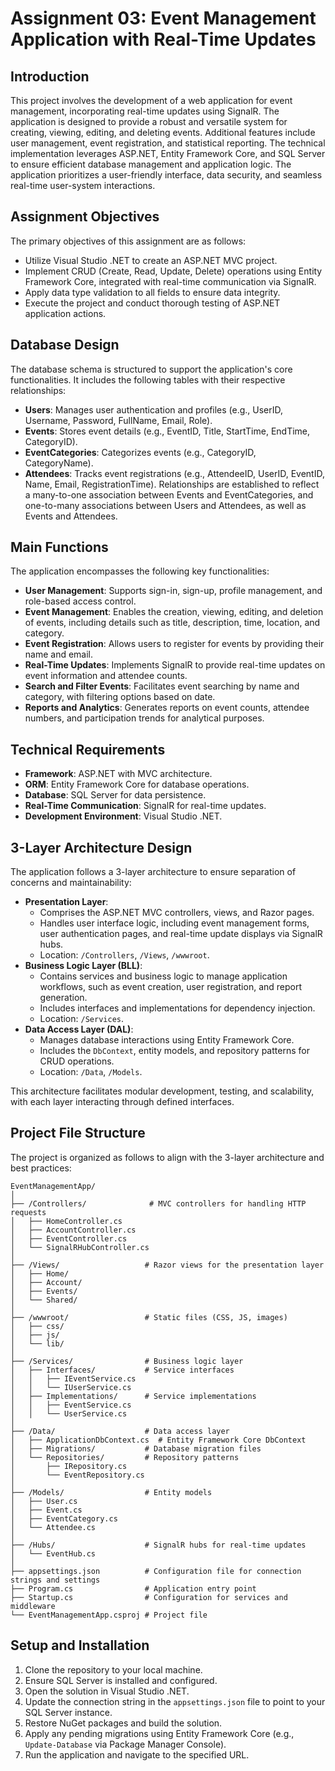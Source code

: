 
# Assignment 03: Event Management Application with Real-Time Updates

## Introduction
This project involves the development of a web application for event management, incorporating real-time updates using SignalR. The application is designed to provide a robust and versatile system for creating, viewing, editing, and deleting events. Additional features include user management, event registration, and statistical reporting. The technical implementation leverages ASP.NET, Entity Framework Core, and SQL Server to ensure efficient database management and application logic. The application prioritizes a user-friendly interface, data security, and seamless real-time user-system interactions.

## Assignment Objectives
The primary objectives of this assignment are as follows:
- Utilize Visual Studio .NET to create an ASP.NET MVC project.
- Implement CRUD (Create, Read, Update, Delete) operations using Entity Framework Core, integrated with real-time communication via SignalR.
- Apply data type validation to all fields to ensure data integrity.
- Execute the project and conduct thorough testing of ASP.NET application actions.

## Database Design
The database schema is structured to support the application's core functionalities. It includes the following tables with their respective relationships:
- **Users**: Manages user authentication and profiles (e.g., UserID, Username, Password, FullName, Email, Role).
- **Events**: Stores event details (e.g., EventID, Title, StartTime, EndTime, CategoryID).
- **EventCategories**: Categorizes events (e.g., CategoryID, CategoryName).
- **Attendees**: Tracks event registrations (e.g., AttendeeID, UserID, EventID, Name, Email, RegistrationTime).
Relationships are established to reflect a many-to-one association between Events and EventCategories, and one-to-many associations between Users and Attendees, as well as Events and Attendees.

## Main Functions
The application encompasses the following key functionalities:
- **User Management**: Supports sign-in, sign-up, profile management, and role-based access control.
- **Event Management**: Enables the creation, viewing, editing, and deletion of events, including details such as title, description, time, location, and category.
- **Event Registration**: Allows users to register for events by providing their name and email.
- **Real-Time Updates**: Implements SignalR to provide real-time updates on event information and attendee counts.
- **Search and Filter Events**: Facilitates event searching by name and category, with filtering options based on date.
- **Reports and Analytics**: Generates reports on event counts, attendee numbers, and participation trends for analytical purposes.

## Technical Requirements
- **Framework**: ASP.NET with MVC architecture.
- **ORM**: Entity Framework Core for database operations.
- **Database**: SQL Server for data persistence.
- **Real-Time Communication**: SignalR for real-time updates.
- **Development Environment**: Visual Studio .NET.

## 3-Layer Architecture Design
The application follows a 3-layer architecture to ensure separation of concerns and maintainability:
- **Presentation Layer**: 
  - Comprises the ASP.NET MVC controllers, views, and Razor pages.
  - Handles user interface logic, including event management forms, user authentication pages, and real-time update displays via SignalR hubs.
  - Location: `/Controllers`, `/Views`, `/wwwroot`.
- **Business Logic Layer (BLL)**:
  - Contains services and business logic to manage application workflows, such as event creation, user registration, and report generation.
  - Includes interfaces and implementations for dependency injection.
  - Location: `/Services`.
- **Data Access Layer (DAL)**:
  - Manages database interactions using Entity Framework Core.
  - Includes the `DbContext`, entity models, and repository patterns for CRUD operations.
  - Location: `/Data`, `/Models`.

This architecture facilitates modular development, testing, and scalability, with each layer interacting through defined interfaces.

## Project File Structure
The project is organized as follows to align with the 3-layer architecture and best practices:
```
EventManagementApp/
│
├── /Controllers/              # MVC controllers for handling HTTP requests
│   ├── HomeController.cs
│   ├── AccountController.cs
│   ├── EventController.cs
│   └── SignalRHubController.cs
│
├── /Views/                   # Razor views for the presentation layer
│   ├── Home/
│   ├── Account/
│   ├── Events/
│   └── Shared/
│
├── /wwwroot/                 # Static files (CSS, JS, images)
│   ├── css/
│   ├── js/
│   └── lib/
│
├── /Services/                # Business logic layer
│   ├── Interfaces/           # Service interfaces
│   │   ├── IEventService.cs
│   │   └── IUserService.cs
│   ├── Implementations/      # Service implementations
│   │   ├── EventService.cs
│   │   └── UserService.cs
│
├── /Data/                    # Data access layer
│   ├── ApplicationDbContext.cs  # Entity Framework Core DbContext
│   ├── Migrations/           # Database migration files
│   └── Repositories/         # Repository patterns
│       ├── IRepository.cs
│       └── EventRepository.cs
│
├── /Models/                  # Entity models
│   ├── User.cs
│   ├── Event.cs
│   ├── EventCategory.cs
│   └── Attendee.cs
│
├── /Hubs/                    # SignalR hubs for real-time updates
│   └── EventHub.cs
│
├── appsettings.json          # Configuration file for connection strings and settings
├── Program.cs                # Application entry point
├── Startup.cs                # Configuration for services and middleware
└── EventManagementApp.csproj # Project file
```

## Setup and Installation
1. Clone the repository to your local machine.
2. Ensure SQL Server is installed and configured.
3. Open the solution in Visual Studio .NET.
4. Update the connection string in the `appsettings.json` file to point to your SQL Server instance.
5. Restore NuGet packages and build the solution.
6. Apply any pending migrations using Entity Framework Core (e.g., `Update-Database` via Package Manager Console).
7. Run the application and navigate to the specified URL.

